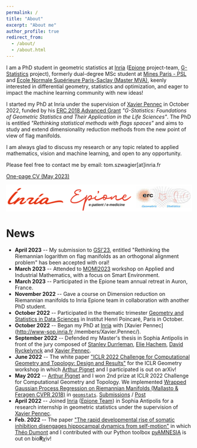 ```yaml
---
permalink: /
title: "About"
excerpt: "About me"
author_profile: true
redirect_from: 
  - /about/
  - /about.html
---
```


I am a PhD student in geometric statistics at [Inria](https://www.inria.fr/en) 
([Epione](https://team.inria.fr/epione/en/) project-team, 
[G-Statistics](https://gstats.inria.fr/) project), 
formerly dual-degree MSc student at [Mines Paris - PSL](https://www.minesparis.psl.eu/) 
and [École Normale Supérieure Paris-Saclay (Master MVA)](https://www.master-mva.com/),
keenly interested in differential geometry, statistics and optimization,
and eager to impact the machine learning community with new ideas!

I started my PhD at Inria under the supervision of [Xavier Pennec](http://www-sop.inria.fr/members/Xavier.Pennec/) in
October 2022, funded by his [ERC 2018 Advanced Grant](https://gstats.inria.fr/) 
*"G-Statistics: Foundations of Geometric Statistics and Their Application in the Life Sciences"*.
The PhD is entitled *"Rethinking statistical methods with flags spaces"* and aims to
study and extend dimensionality reduction methods from the new point of view of flag manifolds.

I am always glad to discuss my research or any topic related to applied mathematics, vision and machine learning, 
and open to any opportunity.

Please feel free to contact me by email: tom.szwagier[at]inria.fr

[One-page CV (May 2023)](/files/CV_Tom_Szwagier.pdf)

![Education](/images/all-inria.png)


News
======
* **April 2023** -- My submission to [GSI'23](https://conference-gsi.org/), entitled "Rethinking the Riemannian logarithm on flag manifolds as an orthogonal alignment problem" has been accepted with oral!
* **March 2023** -- Attended to [MOMI2023](https://phd-seminars-sam.inria.fr/momi2023-le-monde-des-mathematiques-industrielles-smart-environment/) workshop on Applied and Industrial Mathematics, with a focus on Smart Environment.
* **March 2023** -- Participated in the Epione team annual retreat in Auron, France.
* **November 2022** -- Gave a course on Dimension reduction on Riemannian manifolds to Inria Epione team in collaboration with another PhD student.
* **October 2022** -- Participated in the thematic trimester 
[Geometry and Statistics in Data Sciences](https://indico.math.cnrs.fr/event/6590/) in Institut Henri Poincaré, Paris in
October.
* **October 2022** -- Began my PhD at [Inria](https://www.inria.fr/en) with [Xavier Pennec](http://www-sop.inria.fr
/members/Xavier.Pennec/).
* **September 2022** -- Defended my Master's thesis in Sophia Antipolis in front of the jury composed of 
[Stanley Durrleman](https://who.rocq.inria.fr/Stanley.Durrleman/), 
[Elie Hachem](https://www.minesparis.psl.eu/Services/Annuaire/elie-hachem), 
[David Ryckelynck](https://matperso.minesparis.psl.eu/Personnel/david.ryckelynck) and
[Xavier Pennec](http://www-sop.inria.fr/members/Xavier.Pennec/).
* **June 2022** -- The white paper ["ICLR 2022 Challenge for Computational Geometry and Topology: 
Design and Results"](https://arxiv.org/abs/2206.09048) for the ICLR Geometry workshop in
which [Arthur Pignet](https://www.linkedin.com/in/arthurpignet/) and I participated is out on arXiv!
* **May 2022** -- [Arthur Pignet](https://www.linkedin.com/in/arthurpignet/) and I won 2nd prize at ICLR
2022 Challenge for Computational Geometry and Topology. We implemented [Wrapped Gaussian Process Regression 
on Riemannian Manifolds (Mallasto & Feragen CVPR 2018)](https://ieeexplore.ieee.org/document/8578683) in 
[`geomstats`](https://github.com/geomstats/geomstats). 
[Submissions](https://github.com/geomstats/challenge-iclr-2022) / [Post](https://tomszwagier.github.io/posts/2022-07-16-wgpr/)
* **April 2022** -- Joined [Inria](https://www.inria.fr/en) 
([Epione Team](https://team.inria.fr/epione/en/)) in Sophia Antipolis for a research internship in geometric statistics 
under the supervision of [Xavier Pennec](http://www-sop.inria.fr/members/Xavier.Pennec/).
* **Feb. 2022** -- The paper ["The rapid developmental rise of somatic inhibition disengages hippocampal dynamics from
 self-motion"](https://www.biorxiv.org/content/10.1101/2021.06.08.447542v2) in which 
[Théo Dumont](https://theodumont.github.io/) and I contributed with our Python toolbox 
[pyAMNESIA](https://tomszwagier.github.io/posts/2020-08-29-pyamnesia/) is out on bio**R**$\chi$iv!
